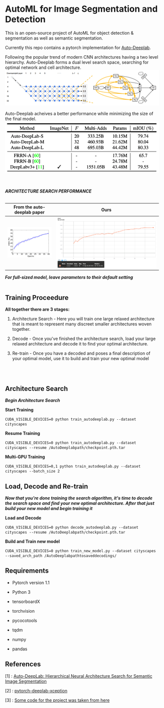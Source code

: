 # AutoML for Image Segmentation and Detection
This is an open-source project of AutoML for object detection & segmentation as well as semantic segmentation.

Currently this repo contains a pytorch implementation for [Auto-Deeplab](https://arxiv.org/abs/1901.02985). 


Following the popular trend of modern CNN architectures having a two level hierarchy. Auto-Deeplab forms a dual level search space, searching for optimal network and cell architecture.
![network and cell level search space](./images/networkandcell.png)




Auto-Deeplab acheives a better performance while minimizing the size of the final model.
![model results](./images/results.png)

<br/><br/>
***ARCHITECTURE SEARCH PERFORMANCE***
<br/><br/>

From the auto-deeplab paper |  Ours
:---------------------------------------:|:-------------------------:
![paper mIOU](./images/valmIOUpaper.png) | ![our mIOU](./images/valmIOUours2.png)


***For full-sized model, leave parameters to their default setting***
<br/><br/>
## Training Proceedure

**All together there are 3 stages:**

1. Architecture Search - Here you will train one large relaxed architecture that is meant to represent many discreet smaller architectures woven together.

2. Decode - Once you've finished the architecture search, load your large relaxed architecture and decode it to find your optimal architecture.

3. Re-train - Once you have a decoded and poses a final description of your optimal model, use it to build and train your new optimal model

<br/><br/>

## Architecture Search

***Begin Architecture Search***

**Start Training**
```
CUDA_VISIBLE_DEVICES=0 python train_autodeeplab.py --dataset cityscapes
```

**Resume Training**
```
CUDA_VISIBLE_DEVICES=0 python train_autodeeplab.py --dataset cityscapes --resume /AutoDeeplabpath/checkpoint.pth.tar
```

**Multi-GPU Training**
```
CUDA_VISIBLE_DEVICES=0,1 python train_autodeeplab.py --dataset cityscapes --batch_size 2
```

## Load, Decode and Re-train

***Now that you're done training the search algorithm, it's time to decode the search space and find your new optimal architecture. 
After that just build your new model and begin training it***


**Load and Decode**
```
CUDA_VISIBLE_DEVICES=0 python decode_autodeeplab.py --dataset cityscapes --resume /AutoDeeplabpath/checkpoint.pth.tar
```

**Build and Train new model**
```
CUDA_VISIBLE_DEVICES=0 python train_new_model.py --dataset cityscapes --saved_arch_path /AutoDeeplabpathtosaveddecodings/
```
## Requirements

* Pytorch version 1.1

* Python 3

* tensorboardX

* torchvision

* pycocotools

* tqdm

* numpy

* pandas

## References
[1] : [Auto-DeepLab: Hierarchical Neural Architecture Search for Semantic Image Segmentation](https://arxiv.org/abs/1901.02985)

[2] : [pytorch-deeplab-xception](https://github.com/jfzhang95/pytorch-deeplab-xception)

[3] : [Some code for the project was taken from here](https://github.com/MenghaoGuo/AutoDeeplab)
